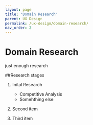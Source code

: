 ```yaml
---
layout: page
title: "Domain Research"
parent: UX Design
permalink: /ux-design/domain-research/
nav_order: 2
---
```


# Domain Research

just enough research

##Research stages

1. Inital Research
    - Competitive Analysis
    - Somehthing else

2. Second item
3. Third item
